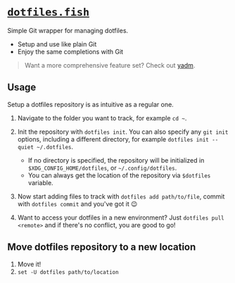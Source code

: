 # [`dotfiles.fish`](../.config/fish/functions/dotfiles.fish)

Simple Git wrapper for managing dotfiles.

- Setup and use like plain Git
- Enjoy the same completions with Git

> Want a more comprehensive feature set? Check out [yadm](https://github.com/TheLocehiliosan/yadm).

## Usage

Setup a dotfiles repository is as intuitive as a regular one.

1. Navigate to the folder you want to track, for example `cd ~`.
2. Init the repository with `dotfiles init`. You can also specify any `git init` options, including a different directory, for example `dotfiles init --quiet ~/.dotfiles`.

   - If no directory is specified, the repository will be initialized in `$XDG_CONFIG_HOME/dotfiles`, or `~/.config/dotfiles`.
   - You can always get the location of the repository via `$dotfiles` variable.

3. Now start adding files to track with `dotfiles add path/to/file`, commit with `dotfiles commit` and you've got it 😉
4. Want to access your dotfiles in a new environment? Just `dotfiles pull <remote>` and if there's no conflict, you are good to go!

## Move dotfiles repository to a new location

1. Move it!
2. `set -U dotfiles path/to/location`

